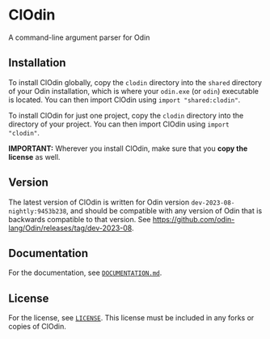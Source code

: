 # ClOdin

A command-line argument parser for Odin

## Installation

To install ClOdin globally, copy the `clodin` directory into the `shared` directory of your Odin installation, which is where your `odin.exe` (or `odin`) executable is located.
You can then import ClOdin using `import "shared:clodin"`.

To install ClOdin for just one project, copy the `clodin` directory into the directory of your project.
You can then import ClOdin using `import "clodin"`.

**IMPORTANT:** Wherever you install ClOdin, make sure that you **copy the license** as well.

## Version

The latest version of ClOdin is written for Odin version `dev-2023-08-nightly:9453b238`, and should be compatible with any version of Odin that is backwards compatible to that version.
See https://github.com/odin-lang/Odin/releases/tag/dev-2023-08.

## Documentation

For the documentation, see [`DOCUMENTATION.md`](DOCUMENTATION.md).

## License

For the license, see [`LICENSE`](LICENSE). This license must be included in any forks or copies of ClOdin.
